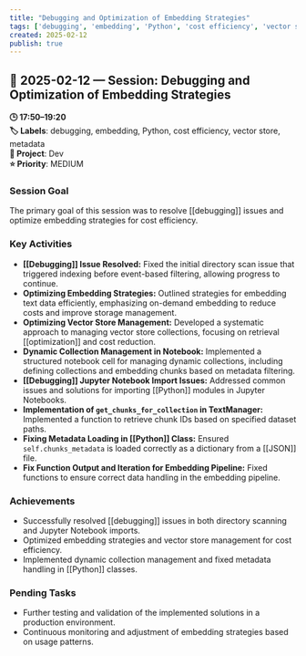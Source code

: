 ```yaml
---
title: "Debugging and Optimization of Embedding Strategies"
tags: ['debugging', 'embedding', 'Python', 'cost efficiency', 'vector store', 'metadata']
created: 2025-02-12
publish: true
---
```


## 📅 2025-02-12 — Session: Debugging and Optimization of Embedding Strategies

**🕒 17:50–19:20**  
**🏷️ Labels**: debugging, embedding, Python, cost efficiency, vector store, metadata  
**📂 Project**: Dev  
**⭐ Priority**: MEDIUM  


### Session Goal
The primary goal of this session was to resolve [[debugging]] issues and optimize embedding strategies for cost efficiency.

### Key Activities
- **[[Debugging]] Issue Resolved:** Fixed the initial directory scan issue that triggered indexing before event-based filtering, allowing progress to continue.
- **Optimizing Embedding Strategies:** Outlined strategies for embedding text data efficiently, emphasizing on-demand embedding to reduce costs and improve storage management.
- **Optimizing Vector Store Management:** Developed a systematic approach to managing vector store collections, focusing on retrieval [[optimization]] and cost reduction.
- **Dynamic Collection Management in Notebook:** Implemented a structured notebook cell for managing dynamic collections, including defining collections and embedding chunks based on metadata filtering.
- **[[Debugging]] Jupyter Notebook Import Issues:** Addressed common issues and solutions for importing [[Python]] modules in Jupyter Notebooks.
- **Implementation of `get_chunks_for_collection` in TextManager:** Implemented a function to retrieve chunk IDs based on specified dataset paths.
- **Fixing Metadata Loading in [[Python]] Class:** Ensured `self.chunks_metadata` is loaded correctly as a dictionary from a [[JSON]] file.
- **Fix Function Output and Iteration for Embedding Pipeline:** Fixed functions to ensure correct data handling in the embedding pipeline.

### Achievements
- Successfully resolved [[debugging]] issues in both directory scanning and Jupyter Notebook imports.
- Optimized embedding strategies and vector store management for cost efficiency.
- Implemented dynamic collection management and fixed metadata handling in [[Python]] classes.

### Pending Tasks
- Further testing and validation of the implemented solutions in a production environment.
- Continuous monitoring and adjustment of embedding strategies based on usage patterns.
